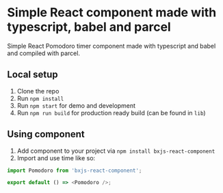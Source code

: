 # Simple React component made with typescript, babel and parcel

Simple React Pomodoro timer component made with typescript and babel and compiled with parcel.

## Local setup

1. Clone the repo
2. Run `npm install`
3. Run `npm start` for demo and development
4. Run `npm run build` for production ready build (can be found in `lib`)

## Using component

1. Add component to your project via `npm install bxjs-react-component`
2. Import and use time like so:

```js
import Pomodoro from 'bxjs-react-component';

export default () => <Pomodoro />;
```
